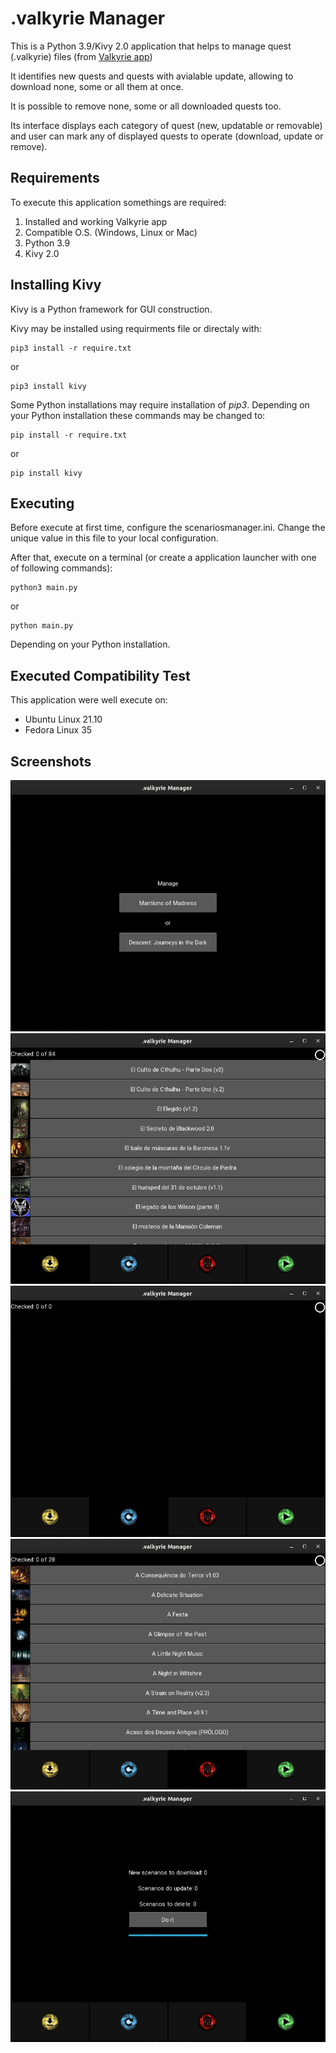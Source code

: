 # .valkyrie Manager

This is a Python 3.9/Kivy 2.0 application that helps to manage quest (.valkyrie) files (from [Valkyrie app](https://github.com/NPBruce/valkyrie))

It identifies new quests and quests with avialable update, allowing to download none, some or all them at once.

It is possible to remove none, some or all downloaded quests too.

Its interface displays each category of quest (new, updatable or removable) and user can mark any of displayed quests to operate (download, update or remove).

## Requirements

To execute this application somethings are required:

1. Installed and working Valkyrie app
2. Compatible O.S. (Windows, Linux or Mac)
3. Python 3.9
4. Kivy 2.0

## Installing Kivy

Kivy is a Python framework for GUI construction.

Kivy may be installed using requirments file or directaly with:

    pip3 install -r require.txt

or

    pip3 install kivy

Some Python installations may require installation of *pip3*. Depending on your Python installation these commands may be changed to:

    pip install -r require.txt

or

    pip install kivy

## Executing

Before execute at first time, configure the scenariosmanager.ini. Change the unique value in this file to your local configuration.

After that, execute on a terminal (or create a application launcher with one of following commands):

    python3 main.py

or

    python main.py

Depending on your Python installation.

## Executed Compatibility Test

This application were well execute on:

- Ubuntu Linux 21.10
- Fedora Linux 35

## Screenshots

![Game Selection](resources/game_selection.png)
![New scenarios page](resources/new_scenarios.png)
![Updatable scenarios page](resources/update_scenarios.png)
![Removable scenarios page](resources/delete_scenarios.png)
![Excute page](resources/execute.png)
